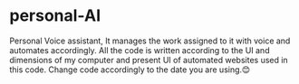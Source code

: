 # personal-AI
Personal Voice assistant, It manages the work assigned to it with voice and automates accordingly.  All the code is written according to the UI and dimensions of my computer and present UI of automated websites used in this code. Change code accordingly to the date you are using.😊

